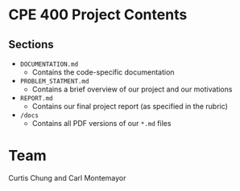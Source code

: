 # CPE 400 Project Contents

## Sections

- `DOCUMENTATION.md`
  - Contains the code-specific documentation
- `PROBLEM_STATMENT.md`
  - Contains a brief overview of our project and our motivations
- `REPORT.md`
  - Contains our final project report (as specified in the rubric)
- `/docs`
  - Contains all PDF versions of our `*.md` files

# Team

Curtis Chung and Carl Montemayor
